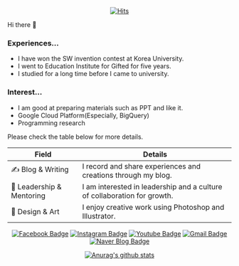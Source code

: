 <div align=center>
	
  [![Hits](https://hits.seeyoufarm.com/api/count/incr/badge.svg?url=https%3A%2F%2Fgithub.com%2Fsooowii)](https://hits.seeyoufarm.com) 
	
  </div>

 Hi there 👋

### Experiences...
- I have won the SW invention contest at Korea University.
- I went to Education Institute for Gifted for five years.
- I studied for a long time before I came to university.

### Interest...
- I am good at preparing materials such as PPT and like it.
- Google Cloud Platform(Especially, BigQuery)
- Programming research
 
Please check the table below for more details.


<div align="center">

| Field              | Details                                             | 
|------------------- |---------------------------------------------------- |
| ✍️ Blog & Writing  | I record and share experiences and creations through my blog. |
| 🤝 Leadership & Mentoring | I am interested in leadership and a culture of collaboration for growth. |
| 🎨 Design & Art    | I enjoy creative work using Photoshop and Illustrator. |

</div>


</div>

 <div align=center>

[![Facebook Badge](https://img.shields.io/badge/-Facebook-1877f2?style=flat-square&logo=facebook&logoColor=white&link=https://www.facebook.com/profile.php?id=100019610951409)](https://www.facebook.com/profile.php?id=100019610951409) 
[![Instagram Badge](https://img.shields.io/badge/-Instagram-dd2a7b?style=flat-square&logo=instagram&logoColor=white&link=https://www.instagram.com/swim_1ng/)](https://www.instagram.com/swim_1ng/) 
[![Youtube Badge](https://img.shields.io/badge/Youtube-ff0000?style=flat-square&logo=youtube&link=https://youtube.com/channel/UCK-AnZDYWBG9wta0aNianHg?si=h00tSCoYE6ku7fue)](https://youtube.com/channel/UCK-AnZDYWBG9wta0aNianHg?si=h00tSCoYE6ku7fue)
[![Gmail Badge](https://img.shields.io/badge/-Gmail-d14836?style=flat-square&logo=Gmail&logoColor=white&link=mailto:snugyun01@gmail.com)](mailto:skyjsy0331@gmail.com)
[![Naver Blog Badge](https://img.shields.io/badge/Naver%20Blog-03C75A?style=flat-square&logo=Naver&logoColor=white&link=https://blog.naver.com/skyjsy0331)](https://blog.naver.com/skyjsy0331)

[![Anurag's github stats](https://github-readme-stats.vercel.app/api?username=sooowii)](https://github.com/anuraghazra/github-readme-stats)

<!--
**sooowii/sooowii** is a ✨ _special_ ✨ repository because its `README.md` (this file) appears on your GitHub profile.

Here are some ideas to get you started:

- 🔭 I’m currently working on ...
- 🌱 I’m currently learning ...
- 👯 I’m looking to collaborate on ...
- 🤔 I’m looking for help with ...
- 💬 Ask me about ...
- 📫 How to reach me: ...
- 😄 Pronouns: ...
- ⚡ Fun fact: ...
-->
